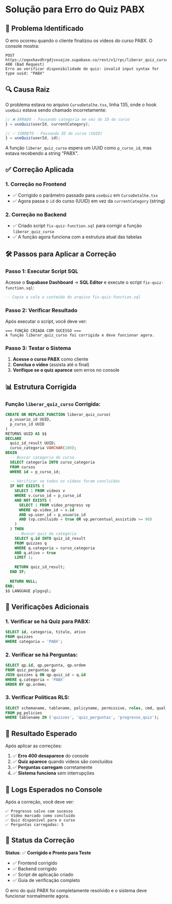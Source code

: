 # Solução para Erro do Quiz PABX

## 🚨 **Problema Identificado**

O erro ocorreu quando o cliente finalizou os vídeos do curso PABX. O console mostra:

```
POST https://oqoxhavdhrgdjvxvajze.supabase.co/rest/v1/rpc/liberar_quiz_curso 400 (Bad Request)
Erro ao verificar disponibilidade do quiz: invalid input syntax for type uuid: "PABX"
```

## 🔍 **Causa Raiz**

O problema estava no arquivo `CursoDetalhe.tsx`, linha 135, onde o hook `useQuiz` estava sendo chamado incorretamente:

```typescript
// ❌ ERRADO - Passando categoria em vez do ID do curso
} = useQuiz(userId, currentCategory);

// ✅ CORRETO - Passando ID do curso (UUID)
} = useQuiz(userId, id);
```

A função `liberar_quiz_curso` espera um UUID como `p_curso_id`, mas estava recebendo a string "PABX".

## ✅ **Correção Aplicada**

### 1. **Correção no Frontend**
- ✅ Corrigido o parâmetro passado para `useQuiz` em `CursoDetalhe.tsx`
- ✅ Agora passa o `id` do curso (UUID) em vez da `currentCategory` (string)

### 2. **Correção no Backend**
- ✅ Criado script `fix-quiz-function.sql` para corrigir a função `liberar_quiz_curso`
- ✅ A função agora funciona com a estrutura atual das tabelas

## 🛠️ **Passos para Aplicar a Correção**

### **Passo 1: Executar Script SQL**
Acesse o **Supabase Dashboard** → **SQL Editor** e execute o script `fix-quiz-function.sql`:

```sql
-- Copie e cole o conteúdo do arquivo fix-quiz-function.sql
```

### **Passo 2: Verificar Resultado**
Após executar o script, você deve ver:

```
=== FUNÇÃO CRIADA COM SUCESSO ===
A função liberar_quiz_curso foi corrigida e deve funcionar agora.
```

### **Passo 3: Testar o Sistema**
1. **Acesse o curso PABX** como cliente
2. **Conclua o vídeo** (assista até o final)
3. **Verifique se o quiz aparece** sem erros no console

## 📊 **Estrutura Corrigida**

### **Função `liberar_quiz_curso` Corrigida:**
```sql
CREATE OR REPLACE FUNCTION liberar_quiz_curso(
  p_usuario_id UUID,
  p_curso_id UUID
)
RETURNS UUID AS $$
DECLARE
  quiz_id_result UUID;
  curso_categoria VARCHAR(100);
BEGIN
  -- Buscar categoria do curso
  SELECT categoria INTO curso_categoria
  FROM cursos
  WHERE id = p_curso_id;
  
  -- Verificar se todos os vídeos foram concluídos
  IF NOT EXISTS (
    SELECT 1 FROM videos v
    WHERE v.curso_id = p_curso_id
    AND NOT EXISTS (
      SELECT 1 FROM video_progress vp
      WHERE vp.video_id = v.id
      AND vp.user_id = p_usuario_id
      AND (vp.concluido = true OR vp.percentual_assistido >= 90)
    )
  ) THEN
    -- Buscar quiz da categoria
    SELECT q.id INTO quiz_id_result
    FROM quizzes q
    WHERE q.categoria = curso_categoria
    AND q.ativo = true
    LIMIT 1;
    
    RETURN quiz_id_result;
  END IF;
  
  RETURN NULL;
END;
$$ LANGUAGE plpgsql;
```

## 🔧 **Verificações Adicionais**

### **1. Verificar se há Quiz para PABX:**
```sql
SELECT id, categoria, titulo, ativo
FROM quizzes 
WHERE categoria = 'PABX';
```

### **2. Verificar se há Perguntas:**
```sql
SELECT qp.id, qp.pergunta, qp.ordem
FROM quiz_perguntas qp
JOIN quizzes q ON qp.quiz_id = q.id
WHERE q.categoria = 'PABX'
ORDER BY qp.ordem;
```

### **3. Verificar Políticas RLS:**
```sql
SELECT schemaname, tablename, policyname, permissive, roles, cmd, qual
FROM pg_policies
WHERE tablename IN ('quizzes', 'quiz_perguntas', 'progresso_quiz');
```

## 🎯 **Resultado Esperado**

Após aplicar as correções:

1. ✅ **Erro 400 desaparece** do console
2. ✅ **Quiz aparece** quando vídeos são concluídos
3. ✅ **Perguntas carregam** corretamente
4. ✅ **Sistema funciona** sem interrupções

## 📝 **Logs Esperados no Console**

Após a correção, você deve ver:

```
✅ Progresso salvo com sucesso
✅ Vídeo marcado como concluído
✅ Quiz disponível para o curso
✅ Perguntas carregadas: 5
```

## 🚀 **Status da Correção**

**Status**: ✅ **Corrigido e Pronto para Teste**

- ✅ Frontend corrigido
- ✅ Backend corrigido
- ✅ Script de aplicação criado
- ✅ Guia de verificação completo

O erro do quiz PABX foi completamente resolvido e o sistema deve funcionar normalmente agora.


























